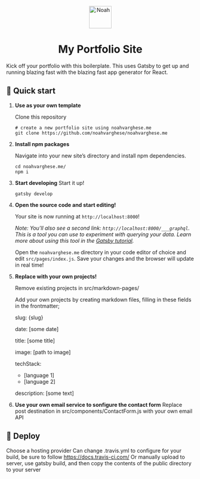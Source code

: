 <p align="center">
  <a href="https://www.gatsbyjs.org">
    <img alt="Noah" src="https://noahvarghese.me/favicon.ico" width="60" />
  </a>
</p>
<h1 align="center">
  My Portfolio Site
</h1>

Kick off your portfolio with this boilerplate. This uses Gatsby to get up and running blazing fast with the blazing fast app generator for React.

## 🚀 Quick start

1.  **Use as your own template**

    Clone this repository

    ```shell
    # create a new portfolio site using noahvarghese.me
    git clone https://github.com/noahvarghese/noahvarghese.me
    ```

1.  **Install npm packages**

    Navigate into your new site’s directory and install npm dependencies.

    ```shell
    cd noahvarghese.me/
    npm i
    ```
    
1. **Start developing**
    Start it up!

    ```shell
    gatsby develop
    ```

1.  **Open the source code and start editing!**

    Your site is now running at `http://localhost:8000`!

    _Note: You'll also see a second link: _`http://localhost:8000/___graphql`_. This is a tool you can use to experiment with querying your data. Learn more about using this tool in the [Gatsby tutorial](https://www.gatsbyjs.org/tutorial/part-five/#introducing-graphiql)._

    Open the `noahvarghese.me` directory in your code editor of choice and edit `src/pages/index.js`. Save your changes and the browser will update in real time!

1. **Replace with your own projects!**
    
    Remove existing projects in src/markdown-pages/
    
    Add your own projects by creating markdown files, filling in these fields in the frontmatter;
    
    slug: {slug}
    
    date: [some date]
    
    title: [some title]
    
    image: [path to image]
    
    techStack:
      - [language 1]
      - [language 2] 
    
    description: [some text]
    
1. **Use your own email service to sonfigure the contact form**
    Replace post destination in src/components/ContactForm.js with your own email API

## 💫 Deploy
  Choose a hosting provider
  Can change .travis.yml to configure for your build, be sure to follow https://docs.travis-ci.com/ 
  Or manually upload to server, use gatsby build, and then copy the contents of the public directory to your server
